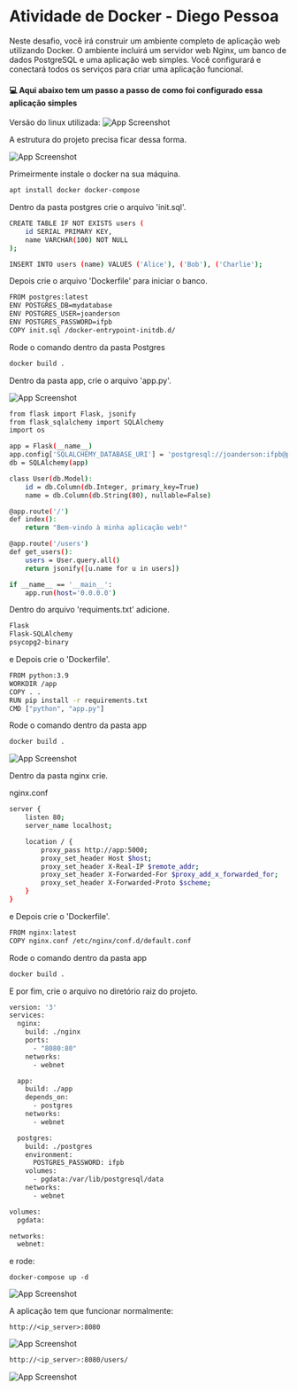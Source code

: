 # Atividade de Docker - Diego Pessoa

Neste desafio, você irá construir um ambiente completo de aplicação web utilizando Docker. O ambiente incluirá um servidor web Nginx, um banco de dados PostgreSQL e uma aplicação web simples. Você configurará e conectará todos os serviços para criar uma aplicação funcional.

#### 💻 Aqui abaixo tem um passo a passo de como foi configurado essa aplicação simples

Versão do linux utilizada:
![App Screenshot](https://github.com/eujoanderson/docker-web-app/blob/master/img/linux.png)

A estrutura do projeto precisa ficar dessa forma.

![App Screenshot](https://github.com/eujoanderson/docker-web-app/blob/master/img/passo01.png)

Primeirmente instale o docker na sua máquina.
```bash
apt install docker docker-compose
```



Dentro da pasta postgres crie o arquivo 'init.sql'. 
```bash
CREATE TABLE IF NOT EXISTS users (
    id SERIAL PRIMARY KEY,
    name VARCHAR(100) NOT NULL
);

INSERT INTO users (name) VALUES ('Alice'), ('Bob'), ('Charlie');
```

Depois crie o arquivo 'Dockerfile' para iniciar o banco.

```bash
FROM postgres:latest
ENV POSTGRES_DB=mydatabase
ENV POSTGRES_USER=joanderson
ENV POSTGRES_PASSWORD=ifpb
COPY init.sql /docker-entrypoint-initdb.d/
```

Rode o comando dentro da pasta Postgres
```bash
docker build .
```

Dentro da pasta app, crie o arquivo 'app.py'. 

![App Screenshot](https://github.com/eujoanderson/docker-web-app/blob/master/img/passo02.png)

```bash
from flask import Flask, jsonify
from flask_sqlalchemy import SQLAlchemy
import os

app = Flask(__name__)
app.config['SQLALCHEMY_DATABASE_URI'] = 'postgresql://joanderson:ifpb@postgres:5432/mydatabase'
db = SQLAlchemy(app)

class User(db.Model):
    id = db.Column(db.Integer, primary_key=True)
    name = db.Column(db.String(80), nullable=False)

@app.route('/')
def index():
    return "Bem-vindo à minha aplicação web!"

@app.route('/users')
def get_users():
    users = User.query.all()
    return jsonify([u.name for u in users])

if __name__ == '__main__':
    app.run(host='0.0.0.0')
```

Dentro do arquivo 'requiments.txt' adicione.

```bash
Flask
Flask-SQLAlchemy
psycopg2-binary
```

e Depois crie o 'Dockerfile'.

```bash
FROM python:3.9
WORKDIR /app
COPY . .
RUN pip install -r requirements.txt
CMD ["python", "app.py"]
```

Rode o comando dentro da pasta app
```bash
docker build .
```

![App Screenshot](https://github.com/eujoanderson/docker-web-app/blob/master/img/passo03.png)


Dentro da pasta nginx crie.

nginx.conf
```bash
server {
    listen 80;
    server_name localhost;

    location / {
        proxy_pass http://app:5000;
        proxy_set_header Host $host;
        proxy_set_header X-Real-IP $remote_addr;
        proxy_set_header X-Forwarded-For $proxy_add_x_forwarded_for;
        proxy_set_header X-Forwarded-Proto $scheme;
    }
}
```

e Depois crie o 'Dockerfile'.

```bash
FROM nginx:latest
COPY nginx.conf /etc/nginx/conf.d/default.conf
```

Rode o comando dentro da pasta app
```bash
docker build .
```

E por fim, crie o arquivo no diretório raiz do projeto.

```bash
version: '3'
services:
  nginx:
    build: ./nginx
    ports:
      - "8080:80"
    networks:
      - webnet

  app:
    build: ./app
    depends_on:
      - postgres
    networks:
      - webnet

  postgres:
    build: ./postgres
    environment:
      POSTGRES_PASSWORD: ifpb
    volumes:
      - pgdata:/var/lib/postgresql/data
    networks:
      - webnet

volumes:
  pgdata:

networks:
  webnet:
```

e rode:

```
docker-compose up -d
```

![App Screenshot](https://github.com/eujoanderson/docker-web-app/blob/master/img/final.png)

A aplicação tem que funcionar normalmente:


```
http://<ip_server>:8080
```
![App Screenshot](https://github.com/eujoanderson/docker-web-app/blob/master/img/web-simples.png)


```bash
http://<ip_server>:8080/users/
```
![App Screenshot](https://github.com/eujoanderson/docker-web-app/blob/master/img/web_users.png)

